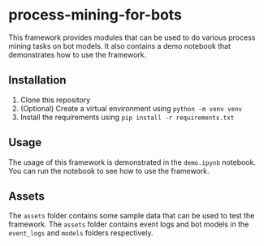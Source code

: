 # process-mining-for-bots

This framework provides modules that can be used to do various process mining tasks on bot models. It also contains a demo notebook that demonstrates how to use the framework.

## Installation

1. Clone this repository
2. (Optional) Create a virtual environment using `python -m venv venv`
3. Install the requirements using `pip install -r requirements.txt`

## Usage

The usage of this framework is demonstrated in the `demo.ipynb` notebook. You can run the notebook to see how to use the framework.

## Assets

The `assets` folder contains some sample data that can be used to test the framework. The `assets` folder contains event logs and bot models in the `event_logs` and `models` folders respectively.
